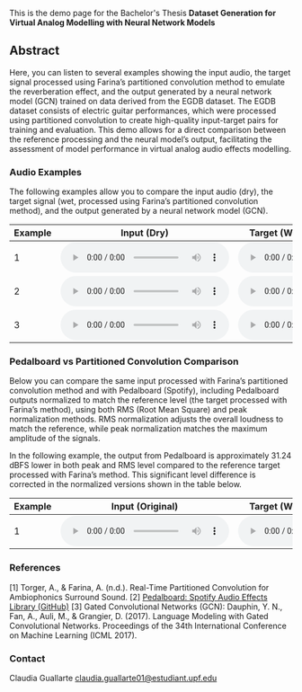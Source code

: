 This is the demo page for the Bachelor's Thesis **Dataset Generation for Virtual Analog Modelling with Neural Network Models**


## Abstract
 Here, you can listen to several examples showing the input audio, the target signal processed using Farina’s partitioned convolution method to emulate the reverberation effect, and the output generated by a neural network model (GCN) trained on data derived from the EGDB dataset. The EGDB dataset consists of electric guitar performances, which were processed using partitioned convolution to create high-quality input-target pairs for training and evaluation. This demo allows for a direct comparison between the reference processing and the neural model’s output, facilitating the assessment of model performance in virtual analog audio effects modelling.


### Audio Examples
The following examples allow you to compare the input audio (dry), the target signal (wet, processed using Farina’s partitioned convolution method), and the output generated by a neural network model (GCN).

| Example | Input (Dry) | Target (Wet, Farina's Partitioned) | Model Output |
|---------|-------------|-------------------------|--------------|
| 1 | <audio src="Audio_Examples\inp_44100\01_SaxophoneCloseMic1.wav" controls preload></audio> | <audio src="Audio_Examples\Partitioned_outputs\01_SaxophoneCloseMic1.wav" controls preload></audio> | <audio src="Audio_Examples\Model_outputs\procesado_01_SaxophoneCloseMic1.wav" controls preload></audio> |
| 2 | <audio src="Audio_Examples\inp_44100\2.wav" controls preload></audio> | <audio src="Audio_Examples\Partitioned_outputs\2.wav" controls preload></audio> | <audio src="Audio_Examples\Model_outputs\procesado_2.wav" controls preload></audio> |
| 3 | <audio src="Audio_Examples\inp_44100\10_Piano.wav" controls preload></audio> | <audio src="Audio_Examples\Partitioned_outputs\10_Piano.wav" controls preload></audio> | <audio src="Audio_Examples\Model_outputs\procesado_10_Piano.wav" controls preload></audio> |

### Pedalboard vs Partitioned Convolution Comparison
Below you can compare the same input processed with Farina’s partitioned convolution method and with Pedalboard (Spotify), including Pedalboard outputs normalized to match the reference level (the target processed with Farina’s method), using both RMS (Root Mean Square) and peak normalization methods. RMS normalization adjusts the overall loudness to match the reference, while peak normalization matches the maximum amplitude of the signals.

In the following example, the output from Pedalboard is approximately 31.24 dBFS lower in both peak and RMS level compared to the reference target processed with Farina’s method. This significant level difference is corrected in the normalized versions shown in the table below.

| Example | Input (Original) | Target (Wet, Farina's Partitioned) | Target (Pedalboard) | Target (Pedalboard Norm Peak) | Target (Pedalboard Norm RMS) |
|---------|------------------|----------------------|---------------------|---------------------|---------------------|
| 1 | <audio src="githubpage pedal/12_input.wav" controls preload></audio> | <audio src="githubpage pedal/farina/12.wav" controls preload></audio> | <audio src="githubpage pedal/nonorm/12.wav" controls preload></audio> | <audio src="githubpage pedal/12_pedal_norm_peak.wav" controls preload></audio> | <audio src="githubpage pedal/12_pedal_norm_rms.wav" controls preload></audio> | 


### References

[1] Torger, A., & Farina, A. (n.d.). Real-Time Partitioned Convolution for Ambiophonics Surround Sound. 
[2] [Pedalboard: Spotify Audio Effects Library (GitHub)](https://github.com/spotify/pedalboard)
[3] Gated Convolutional Networks (GCN): Dauphin, Y. N., Fan, A., Auli, M., & Grangier, D. (2017). Language Modeling with Gated Convolutional Networks. Proceedings of the 34th International Conference on Machine Learning (ICML 2017).



### Contact 
Claudia Guallarte 
claudia.guallarte01@estudiant.upf.edu
